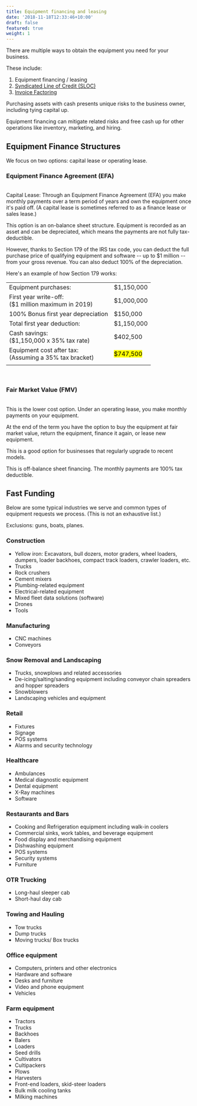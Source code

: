 ```yaml
---
title: Equipment financing and leasing
date: '2018-11-18T12:33:46+10:00'
draft: false
featured: true
weight: 1
---
```

There are multiple ways to obtain the equipment you need for your business.

These include:

1. Equipment financing / leasing
2. [Syndicated Line of Credit (SLOC)](/services/sloc)
3. [Invoice Factoring ](/services/invoice-factoring)

Purchasing assets with cash presents unique risks to the business owner, including tying capital up.

Equipment financing can mitigate related risks and free cash up for other operations like inventory, marketing, and hiring. 

## Equipment Finance Structures

We focus on two options: capital lease or operating lease. 

### Equipment Finance Agreement (EFA)

<br/>Capital Lease: Through an Equipment Finance Agreement (EFA) you make monthly payments over a term period of years and own the equipment once it's paid off. (A capital lease is sometimes referred to as a finance lease or sales lease.) 

This option is an on-balance sheet structure. Equipment is recorded as an asset and can be depreciated, which means the payments are not fully tax-deductible. 

However, thanks to Section 179 of the IRS tax code, you can deduct the full purchase price of qualifying equipment and software -- up to $1 million -- from your gross revenue. You can also deduct 100% of the depreciation. 

Here's an example of how Section 179 works:

<table>
  <tr>
    <td>Equipment purchases:</td>
    <td>$1,150,000</td>
  </tr>
  <tr>
    <td>First year write-off:<br>($1 million maximum in 2019)</td>
    <td>$1,000,000</td>
  </tr>
  <tr>
    <td>100% Bonus first year depreciation</td>
    <td>$150,000</td>
  </tr>
  <tr>
    <td>Total first year deduction:</td>
    <td>$1,150,000</td>
  </tr>
  <tr>
    <td>Cash savings: <br>($1,150,000 x 35% tax rate)<br></td>
    <td>$402,500</td>
  </tr>
  <tr>
    <td>Equipment cost after tax: <br>(Assuming a 35% tax bracket)</td>
    <td><mark>$747,500</mark></td>
  </tr>
  <tr>
    <td></td>
    <td></td>
  </tr>
</table><br/>

### Fair Market Value (FMV)

<br/>This is the lower cost option. Under an operating lease, you make monthly payments on your equipment. 

At the end of the term you have the option to buy the equipment at fair market value, return the equipment, finance it again, or lease new equipment.

This is a good option for businesses that regularly upgrade to recent models. 

This is off-balance sheet financing. The monthly payments are 100% tax deductible. 

## Fast Funding

Below are some typical industries we serve and common types of equipment requests we process. (This is not an exhaustive list.) 

Exclusions: guns, boats, planes.

### Construction

* Yellow iron: Excavators, bull dozers, motor graders, wheel loaders, dumpers, loader backhoes, compact track loaders, crawler loaders, etc.
* Trucks
* Rock crushers
* Cement mixers
* Plumbing-related equipment
* Electrical-related equipment 
* Mixed fleet data solutions (software)
* Drones
* Tools

### Manufacturing

* CNC machines
* Conveyors

### Snow Removal and Landscaping

* Trucks, snowplows and related accessories
* De-icing/salting/sanding equipment including conveyor chain spreaders and hopper spreaders
* Snowblowers
* Landscaping vehicles and equipment

### Retail

* Fixtures
* Signage
* POS systems
* Alarms and security technology

### Healthcare

* Ambulances
* Medical diagnostic equipment
* Dental equipment
* X-Ray machines
* Software

### Restaurants and Bars

* Cooking and Refrigeration equipment including walk-in coolers
* Commercial sinks, work tables, and beverage equipment
* Food display and merchandising equipment
* Dishwashing equipment
* POS systems
* Security systems
* Furniture

### OTR Trucking

* Long-haul sleeper cab
* Short-haul day cab

### Towing and Hauling

* Tow trucks
* Dump trucks
* Moving trucks/ Box trucks

### Office equipment

* Computers, printers and other electronics
* Hardware and software
* Desks and furniture
* Video and phone equipment
* Vehicles

### Farm equipment

* Tractors
* Trucks
* Backhoes
* Balers
* Loaders
* Seed drills
* Cultivators
* Cultipackers
* Plows
* Harvesters
* Front-end loaders, skid-steer loaders
* Bulk milk cooling tanks
* Milking machines
